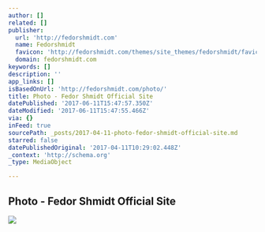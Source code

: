 ```yaml
---
author: []
related: []
publisher:
  url: 'http://fedorshmidt.com'
  name: Fedorshmidt
  favicon: 'http://fedorshmidt.com/themes/site_themes/fedorshmidt/favicon.ico'
  domain: fedorshmidt.com
keywords: []
description: ''
app_links: []
isBasedOnUrl: 'http://fedorshmidt.com/photo/'
title: Photo - Fedor Shmidt Official Site
datePublished: '2017-06-11T15:47:57.350Z'
dateModified: '2017-06-11T15:47:55.466Z'
via: {}
inFeed: true
sourcePath: _posts/2017-04-11-photo-fedor-shmidt-official-site.md
starred: false
datePublishedOriginal: '2017-04-11T10:29:02.448Z'
_context: 'http://schema.org'
_type: MediaObject

---
```

<article style=""><h1>Photo - Fedor Shmidt Official Site</h1><img src="http://fedorshmidt.com/images/uploads/gallery/_tumb_portrait/IMG_9250com.jpg" /></article>